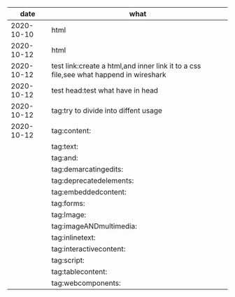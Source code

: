 | date       | what                                                                                  |
|------------|---------------------------------------------------------------------------------------|
| 2020-10-10 | html                                                                                  |
| 2020-10-12 | html                                                                                  |
| 2020-10-12 | test link:create a html,and inner link it to a css file,see what happend in wireshark |
| 2020-10-12 | test head:test what have in head                                                      |
| 2020-10-12 | tag:try to divide into diffent  usage                                                 |
| 2020-10-12 | tag:content:                                                                          |
|            | tag:text:                                                                             |
|            | tag:and:                                                                              |
|            | tag:demarcatingedits:                                                                 |
|            | tag:deprecatedelements:                                                               |
|            | tag:embeddedcontent:                                                                  |
|            | tag:forms:                                                                            |
|            | tag:Image:                                                                            |
|            | tag:imageANDmultimedia:                                                               |
|            | tag:inlinetext:                                                                       |
|            | tag:interactivecontent:                                                               |
|            | tag:script:                                                                           |
|            | tag:tablecontent:                                                                     |
|            | tag:webcomponents:                                                                    |
